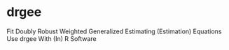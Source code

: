 # drgee
Fit Doubly Robust Weighted Generalized Estimating (Estimation) Equations Use drgee With (In) R Software
